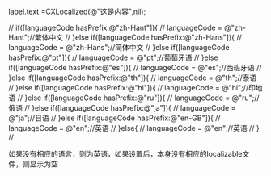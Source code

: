 

# 
label.text =CXLocalized(@"这是内容",nil);


//    if([languageCode hasPrefix:@"zh-Hant"]){
//        languageCode = @"zh-Hant";//繁体中文
//    }else if([languageCode hasPrefix:@"zh-Hans"]){
//        languageCode = @"zh-Hans";//简体中文
//    }else if([languageCode hasPrefix:@"pt"]){
//        languageCode = @"pt";//葡萄牙语
//    }else if([languageCode hasPrefix:@"es"]){
//        languageCode = @"es";//西班牙语
//    }else if([languageCode hasPrefix:@"th"]){
//        languageCode = @"th";//泰语
//    }else if([languageCode hasPrefix:@"hi"]){
//        languageCode = @"hi";//印地语
//    }else if([languageCode hasPrefix:@"ru"]){
//        languageCode = @"ru";//俄语
//    }else if([languageCode hasPrefix:@"ja"]){
//        languageCode = @"ja";//日语
//    }else if([languageCode hasPrefix:@"en-GB"]){
//        languageCode = @"en";//英语
//    }else{
//        languageCode = @"en";//英语
//    }
//

如果没有相应的语言，则为英语，如果设置后，本身没有相应的localizable文件，则显示为空

